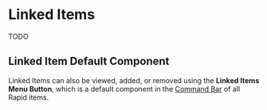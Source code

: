 # Linked Items

TODO

## Linked Item Default Component

Linked Items can also be viewed, added, or removed using the **Linked Items Menu Button**, which is a default component in the [Command Bar](</docs/Rapid/3-User Manual/glossary/glossary.md#command-bar>) of all Rapid items.